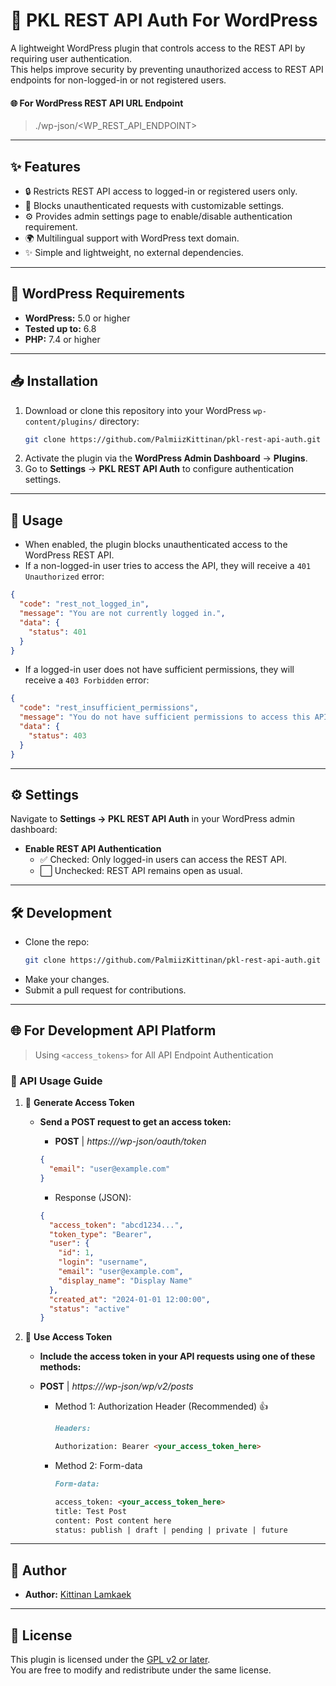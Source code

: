 # 🔐 PKL REST API Auth For WordPress

A lightweight WordPress plugin that controls access to the REST API by requiring user authentication.  
This helps improve security by preventing unauthorized access to REST API endpoints for non-logged-in or not registered users.

#### 🌐 For WordPress REST API URL Endpoint
> ./wp-json/<WP_REST_API_ENDPOINT>

---

## ✨ Features

- 🔒 Restricts REST API access to logged-in or registered users only.
- 🚫 Blocks unauthenticated requests with customizable settings.
- ⚙️ Provides admin settings page to enable/disable authentication requirement.
- 🌍 Multilingual support with WordPress text domain.
- ✨ Simple and lightweight, no external dependencies.

---

## 📝 WordPress Requirements

- **WordPress:** 5.0 or higher
- **Tested up to:** 6.8
- **PHP:** 7.4 or higher

---

## 📥 Installation

1. Download or clone this repository into your WordPress `wp-content/plugins/` directory:
   ```bash
   git clone https://github.com/PalmiizKittinan/pkl-rest-api-auth.git
   ```
2. Activate the plugin via the **WordPress Admin Dashboard** → **Plugins**.
3. Go to **Settings** → **PKL REST API Auth** to configure authentication settings.

---

## 🚀 Usage

- When enabled, the plugin blocks unauthenticated access to the WordPress REST API.
- If a non-logged-in user tries to access the API, they will receive a `401 Unauthorized` error:

```json
{
  "code": "rest_not_logged_in",
  "message": "You are not currently logged in.",
  "data": {
    "status": 401
  }
}
```

- If a logged-in user does not have sufficient permissions, they will receive a `403 Forbidden` error:

```json
{
  "code": "rest_insufficient_permissions",
  "message": "You do not have sufficient permissions to access this API.",
  "data": {
    "status": 403
  }
}
```

---

## ⚙️ Settings

Navigate to **Settings → PKL REST API Auth** in your WordPress admin dashboard:

- **Enable REST API Authentication**
    - ✅ Checked: Only logged-in users can access the REST API.
    - ⬜ Unchecked: REST API remains open as usual.

---

## 🛠️ Development

- Clone the repo:
  ```bash
  git clone https://github.com/PalmiizKittinan/pkl-rest-api-auth.git
  ```
- Make your changes.
- Submit a pull request for contributions.

---

## 🌐 For Development API Platform

> Using `<access_tokens>` for All API Endpoint Authentication

### 📖 API Usage Guide

1. 🔐 **Generate Access Token**
    - **Send a POST request to get an access token:**
        - **POST** | *https://<your-wordpress-url>/wp-json/oauth/token*
      ```json
      {
        "email": "user@example.com"
      }
      ```

        - Response (JSON):
      ```json
      {
        "access_token": "abcd1234...",
        "token_type": "Bearer",
        "user": {
          "id": 1,
          "login": "username",
          "email": "user@example.com",
          "display_name": "Display Name"
        },
        "created_at": "2024-01-01 12:00:00",
        "status": "active"
      }
      ```

2. 🚀 **Use Access Token**
    - **Include the access token in your API requests using one of these methods:**

    - **POST** | *https://<your-wordpress-url>/wp-json/wp/v2/posts*

        - Method 1: Authorization Header (Recommended) 👍
          ```markdown
          Headers:
          
          Authorization: Bearer <your_access_token_here>
          ```

        - Method 2: Form-data
          ```markdown
          Form-data:
          
          access_token: <your_access_token_here>
          title: Test Post
          content: Post content here
          status: publish | draft | pending | private | future
          ```

---

## 👤 Author

- **Author:** [Kittinan Lamkaek](https://github.com/PalmiizKittinan)

---

## 📄 License

This plugin is licensed under the [GPL v2 or later](https://www.gnu.org/licenses/gpl-2.0.html).  
You are free to modify and redistribute under the same license.
